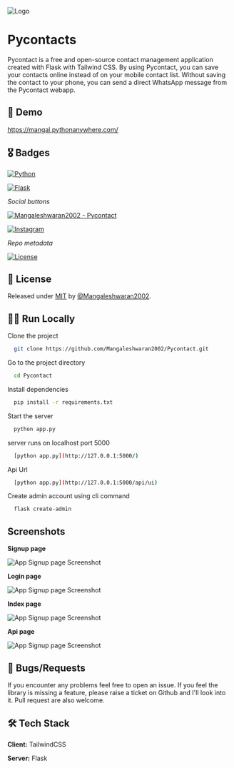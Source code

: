 

![Logo](https://mangal.pythonanywhere.com/download)


# Pycontacts

Pycontact is a free and open-source contact management application created with Flask with Tailwind CSS.
By using Pycontact, you can save your contacts online instead of on your mobile contact list.
Without saving the contact to your phone, you can send a direct WhatsApp message from the Pycontact webapp.

## 🧐 Demo

https://mangal.pythonanywhere.com/


## 🎖 Badges

[![Python](https://img.shields.io/badge/Python-3776AB?style=for-the-badge&logo=python&logoColor=white)](https://www.python.org/)

[![Flask]( https://img.shields.io/badge/Flask-000000?style=for-the-badge&logo=flask&logoColor=white)](https://flask.palletsprojects.com/en/2.2.x/)

_Social buttons_

[![Mangaleshwaran2002 - Pycontact](https://img.shields.io/static/v1?label=Mangaleshwaran2002&message=Pycontact&color=blue&logo=github)](https://github.com/Mangaleshwaran2002/Pycontact "Go to GitHub repo")

[![Instagram](https://img.shields.io/badge/Instagram-E4405F?style=for-the-badge&logo=instagram&logoColor=white)](https://www.instagram.com/_._._alone_wolf_._._)

_Repo metadata_


[![License](https://img.shields.io/badge/License-MIT-blue)](#license)






## 📜 License

Released under [MIT](/LICENSE) by [@Mangaleshwaran2002](https://github.com/Mangaleshwaran2002).


## 👨‍💻 Run Locally

Clone the project

```bash
  git clone https://github.com/Mangaleshwaran2002/Pycontact.git
```

Go to the project directory

```bash
  cd Pycontact
```

Install dependencies

```bash
  pip install -r requirements.txt
```

Start the server

```bash
  python app.py
```

server runs on localhost port 5000

```bash
  [python app.py](http://127.0.0.1:5000/)
```


Api Url

```bash
  [python app.py](http://127.0.0.1:5000/api/ui)
```

Create admin account using cli command

```bash
  flask create-admin
```

## Screenshots

**Signup page**

![App Signup page Screenshot](https://s6.imgcdn.dev/SmEXh.png)

**Login page**

![App Signup page Screenshot](https://s6.imgcdn.dev/SmJIV.png)

**Index page**

![App Signup page Screenshot](https://s6.imgcdn.dev/SmoBK.png)

**Api page**

![App Signup page Screenshot](https://s6.imgcdn.dev/SmpLo.png)


## 🐛 Bugs/Requests

If you encounter any problems feel free to open an issue. If you feel the library is
missing a feature, please raise a ticket on Github and I'll look into it.
Pull request are also welcome.

## 🛠 Tech Stack

**Client:**  TailwindCSS

**Server:**  Flask

